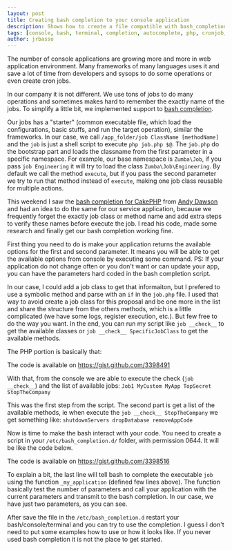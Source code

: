 ```yaml
---
layout: post
title: Creating bash completion to your console application
description: Shows how to create a file compatible with bash_completion.d and interact with user application
tags: [console, bash, terminal, completion, autocomplete, php, cronjob, tutorial]
author: jrbasso
---
```


The number of console applications are growing more and more in web application environment. Many frameworks of
many languages uses it and save a lot of time from developers and sysops to do some operations or even create
cron jobs.

In our company it is not different. We use tons of jobs to do many operations and sometimes makes hard to
remember the exactly name of the jobs. To simplify a little bit, we implemented support to
[bash completion](http://bash-completion.alioth.debian.org/).

Our jobs has a "starter" (common executable file, which load the configurations, basic stuffs, and run the
target operation), similar the frameworks. In our case, we call `/app_folder/job ClassName [methodName]` and
the `job` is just a shell script to execute `php job.php $@`. The `job.php` do the bootstrap part and loads
the classname from the first parameter in a specific namespace. For example, our base namespace is
`Zumba\Job`, if you pass `job Engineering` it will try to load the class `Zumba\Job\Engineering`.
By default we call the method `execute`, but if you pass the second parameter we try to run that method
instead of `execute`, making one job class reusable for multiple actions.

This weekend I saw the [bash completion for CakePHP](https://github.com/AD7six/cakephp-completion) from
[Andy Dawson](http://ad7six.com/) and had an idea to do the same for our service application, because
we frequently forget the exactly job class or method name and add extra steps to verify these names
before execute the job. I read his code, made some research and finally get our bash completion working
fine.

First thing you need to do is make your application returns the available options for the first and
second parameter. It means you will be able to get the available options from console by executing some
command. PS: If your application do not change often or you don't want or can update your app, you can have
the parameters hard coded in the bash completion script.

In our case, I could add a job class to get that informaiton, but I prefered to use a symbolic method and
parse with an `if` in the `job.php` file. I used that way to avoid create a job class for this proposal and
be one more in the list and share the structure from the others methods, which is a little complicated
(we have some logs, register execution, etc.). But few free to do the way you want. In the end, you can run
my script like `job __check__` to get the available classes or `job __check__ SpecificJobClass` to get
the available methods.

The PHP portion is basically that:

<script type="text/javascript" src="https://gist.github.com/3398491.js"></script>

<noscript>The code is available on <a href="https://gist.github.com/3398491">https://gist.github.com/3398491</a></noscript>

With that, from the console we are able to execute the check (`job __check__`) and the list of available jobs:
`Job1 MyCustom MyApp TopSecret StopTheCompany`

This was the first step from the script. The second part is get a list of the available methods, ie when
execute the `job __check__ StopTheCompany` we get something like: `shutdownServers dropDatabase removeAppCode`

Now is time to make the bash interact with your code. You need to create a script in your
`/etc/bash_completion.d/` folder, with permission 0644. It will be like the code below.

<script type="text/javascript" src="https://gist.github.com/3398516.js"></script>

<noscript>The code is available on <a href="https://gist.github.com/3398516">https://gist.github.com/3398516</a></noscript>

To explain a bit, the last line will tell bash to complete the executable `job` using the function
`_my_application` (defined few lines above). The function basically test the number of parameters and
call your application with the current parameters and transmit to the bash completion. In our case, we have
just two parameters, as you can see.

After save the file in the `/etc/bash_completion.d` restart your bash/console/terminal and you can try to
use the completion. I guess I don't need to put some examples how to use or how it looks like. If you never
used bash completion it is not the place to get started.
